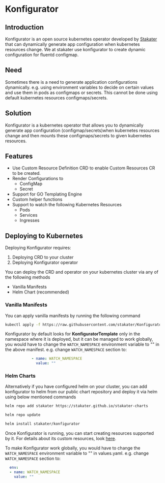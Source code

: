 # Konfigurator

## Introduction

Konfigurator is an open source kubernetes operator developed by [Stakater](https://github.com/stakater) that can dynamically generate app configuration when kubernetes resources change. We at stakater use konfigurator to create dynamic configuration for fluentd configmap.

## Need

Sometimes there is a need to generate application configurations dynamically. e.g. using environment variables to decide on certain values and use them in pods as configmaps or secrets. This cannot be done using default kubernetes resources configmaps/secrets.

## Solution

Konfigurator is a kubernetes operator that allows you to dynamically generate app configuration (configmap/secrets)when kubernetes resources change and then mounts these configmaps/secrets to given kubernetes resources.

## Features

- Use Custom Resource Definition CRD to enable Custom Resources CR to be created.
- Render Configurations to
  - ConfigMap
  - Secret
- Support for GO Templating Engine
- Custom helper functions
- Support to watch the following Kubernetes Resources
  - Pods
  - Services
  - Ingresses

## Deploying to Kubernetes

Deploying Konfigurator requires:

1. Deploying CRD to your cluster
2. Deploying Konfigurator operator

You can deploy the CRD and operator on your kubernetes cluster via any of the following methods
- Vanilla Manifests
- Helm Chart (recommended)

### Vanilla Manifests

You can apply vanilla manifests by running the following command

```bash
kubectl apply -f https://raw.githubusercontent.com/stakater/Konfigurator/master/deployments/kubernetes/konfigurator.yaml
```

Konfigurator by default looks for **KonfiguratorTemplate** only in the namespace where it is deployed, but it can be managed to work globally, you would have to change the `WATCH_NAMESPACE` environment variable to "" in the above manifest. e.g. change `WATCH_NAMESPACE` section to:

```yaml
            - name: WATCH_NAMESPACE
              value: ""
```

### Helm Charts

Alternatively if you have configured helm on your cluster, you can add konfigurator to helm from our public chart repository and deploy it via helm using below mentioned commands

```bash
helm repo add stakater https://stakater.github.io/stakater-charts

helm repo update

helm install stakater/konfigurator
```

Once Konfigurator is running, you can start creating resources supported by it. For details about its custom resources, look [here](https://github.com/stakater/Konfigurator/tree/master/docs/konfigurator-template.md).

To make Konfigurator work globally, you would have to change the `WATCH_NAMESPACE` environment variable to "" in values.yaml. e.g. change `WATCH_NAMESPACE` section to:

```yaml
  env:
  - name: WATCH_NAMESPACE
    value: ""
```
